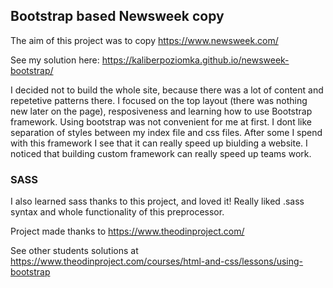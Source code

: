 ## Bootstrap based Newsweek copy

The aim of this project was to copy https://www.newsweek.com/

See my solution here: https://kaliberpoziomka.github.io/newsweek-bootstrap/

I decided not to build the whole site, because there was a lot of content and repetetive patterns there.
I focused on the top layout (there was nothing new later on the page), resposiveness and learning how to use Bootstrap framework.
Using bootstrap was not convenient for me at first. I dont like separation of styles between my index file and css files.
After some I spend with this framework I see that it can really speed up biulding a website.
I noticed that building custom framework can really speed up teams work.

### SASS

I also learned sass thanks to this project, and loved it!
Really liked .sass syntax and whole functionality of this preprocessor.

Project made thanks to https://www.theodinproject.com/

See other students solutions at https://www.theodinproject.com/courses/html-and-css/lessons/using-bootstrap
